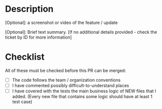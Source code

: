# Description

[Optional]: a screenshot or video of the feature / update

[Optional]: Brief text summary. [If no additional details provided - check the ticket by ID for more information]

# Checklist

All of these must be checked before this PR can be merged:

- [ ] The code follows the team / organization conventions
- [ ] I have commented possibly difficult-to-understand places
- [ ] I have covered with the tests the main business logic of NEW files that I added. (Every new file that contains some logic should have at least 1 test case)
